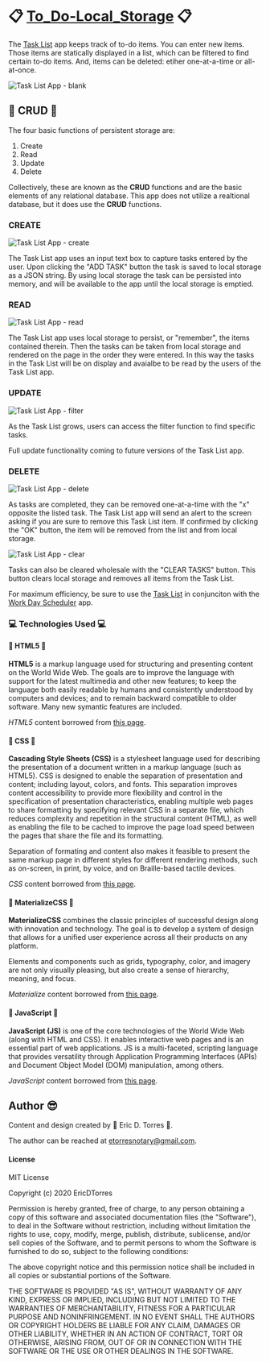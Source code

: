 # :clipboard: [To_Do-Local_Storage](https://etorres-revature.github.io/To_Do-Local_Storage/) :clipboard:

The [Task List](https://etorres-revature.github.io/To_Do-Local_Storage/) app keeps track of to-do items.  You can enter new items.  Those items are statically displayed in a list, which can be filtered to find certain to-do items.  And, items can be deleted: etiher one-at-a-time or all-at-once.

![Task List App - blank](./assets/images/screenshots/blank-task-list-app.png)

## :file_folder: CRUD :file_folder: ##

The four basic functions of persistent storage are:

1. Create
1. Read
1. Update
1. Delete

Collectively, these are known as the **CRUD** functions and are the basic elements of any relational database. This app does not utilize a realtional database, but it does use the **CRUD** functions.

### CREATE 

![Task List App - create](./assets/images/screenshots/task-list-create.png)

The Task List app uses an input text box to capture tasks entered by the user.  Upon clicking the "ADD TASK" button the task is saved to local storage as a JSON string.  By using local storage the task can be persisted into memory, and will be available to the app until the local storage is emptied. 

### READ 

![Task List App - read](./assets/images/screenshots/task-list-read.png)

The Task List app uses local storage to persist, or "remember", the items contained therein.  Then the tasks can be taken from local storage and rendered on the page in the order they were entered.  In this way the tasks in the Task List will be on display and avaialbe to be read by the users of the Task List app. 

### UPDATE 

![Task List App - filter](./assets/images/screenshots/task-list-filter.png)

As the Task List grows, users can access the filter function to find specific tasks.  

Full update functionality coming to future versions of the Task List app.  

### DELETE 

![Task List App - delete](./assets/images/screenshots/task-list-delete.png)

As tasks are completed, they can be removed one-at-a-time with the "x" opposite the listed task.  The Task List app will send an alert to the screen asking if you are sure to remove this Task List item.  If confirmed by clicking the "OK" button, the item will be removed from the list and from local storage.

![Task List App - clear](./assets/images/screenshots/task-list-clear.png)

Tasks can also be cleared wholesale with the "CLEAR TASKS" button.  This button clears local storage and removes all items from the Task List.

For maximum efficiency, be sure to use the [Task List](https://etorres-revature.github.io/To_Do-Local_Storage/) in conjunciton with the [Work Day Scheduler](https://etorres-revature.github.io/Work_Day_Scheduler/) app.

### :computer: Technologies Used :computer:

#### :memo: HTML5 :memo:

**HTML5** is a markup language used for structuring and presenting content on the World Wide Web.  The goals are to improve the language with support for the latest multimedia and other new features; to keep the language both easily readable by humans and consistently understood by computers and devices; and to remain backward compatible to older software.  Many new symantic features are included.

*HTML5* content borrowed from <a target="_blank" rel="noopener noreferrer">[this page](https://en.wikipedia.org/wiki/HTML5).</a>

#### :art: CSS :art:

**Cascading Style Sheets (CSS)** is a stylesheet language used for describing the presentation of a document written in a markup language (such as HTML5).  CSS is designed to enable the separation of presentation and content; including layout, colors, and fonts.  This separation improves content accessibility to provide more flexibility and control in the specification of presentation characteristics, enabling multiple web pages to share formatting by specifying relevant CSS in a separate file, which reduces complexity and repetition in the structural content (HTML), as well as enabling the file to be cached to improve the page load speed between the pages that share the file and its formatting.

Separation of formating and content also makes it feasible to present the same markup page in different styles for different rendering methods, such as on-screen, in print, by voice, and on Braille-based tactile devices. 

*CSS* content borrowed from <a target="_blank" rel="noopener noreferrer">[this page](https://en.wikipedia.org/wiki/Cascading_Style_Sheets).</a>

#### :page_with_curl: MaterializeCSS :page_with_curl:

**MaterializeCSS** combines the classic principles of successful design along with innovation and technology. The goal is to develop a system of design that allows for a unified user experience across all their products on any platform.

Elements and components such as grids, typography, color, and imagery are not only visually pleasing, but also create a sense of hierarchy, meaning, and focus. 

*Materialize* content borrowed from <a target="_blank" rel="noopener noreferrer">[this page](https://materializecss.com/about.html).</a>

#### :sparkler: JavaScript :sparkler:

**JavaScript (JS)** is one of the core technologies of the World Wide Web (along with HTML and CSS). It enables interactive web pages and is an essential part of web applications.  JS is a multi-faceted, scripting language that provides versatility through Application Programming Interfaces (APIs) and Document Object Model (DOM) manipulation, among others.

*JavaScript* content borrowed from <a target="_blank" rel="noopener noreferrer">[this page](https://en.wikipedia.org/wiki/JavaScript).</a>

## Author :sunglasses:

Content and design created by :green_heart: Eric D. Torres :green_heart:.  

The author can be reached at etorresnotary@gmail.com. 

#### License

MIT License

Copyright (c) 2020 EricDTorres

Permission is hereby granted, free of charge, to any person obtaining a copy
of this software and associated documentation files (the "Software"), to deal
in the Software without restriction, including without limitation the rights
to use, copy, modify, merge, publish, distribute, sublicense, and/or sell
copies of the Software, and to permit persons to whom the Software is
furnished to do so, subject to the following conditions:

The above copyright notice and this permission notice shall be included in all
copies or substantial portions of the Software.

THE SOFTWARE IS PROVIDED "AS IS", WITHOUT WARRANTY OF ANY KIND, EXPRESS OR
IMPLIED, INCLUDING BUT NOT LIMITED TO THE WARRANTIES OF MERCHANTABILITY,
FITNESS FOR A PARTICULAR PURPOSE AND NONINFRINGEMENT. IN NO EVENT SHALL THE
AUTHORS OR COPYRIGHT HOLDERS BE LIABLE FOR ANY CLAIM, DAMAGES OR OTHER
LIABILITY, WHETHER IN AN ACTION OF CONTRACT, TORT OR OTHERWISE, ARISING FROM,
OUT OF OR IN CONNECTION WITH THE SOFTWARE OR THE USE OR OTHER DEALINGS IN THE
SOFTWARE.